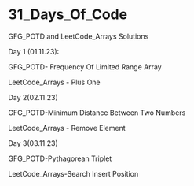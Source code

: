 # 31_Days_Of_Code
GFG_POTD and LeetCode_Arrays Solutions

Day 1 (01.11.23):

GFG_POTD- Frequency Of Limited Range Array

LeetCode_Arrays - Plus One


Day 2(02.11.23)

GFG_POTD-Minimum Distance Between Two Numbers

LeetCode_Arrays - Remove Element


Day 3(03.11.23)

GFG_POTD-Pythagorean Triplet

LeetCode_Arrays-Search Insert Position
